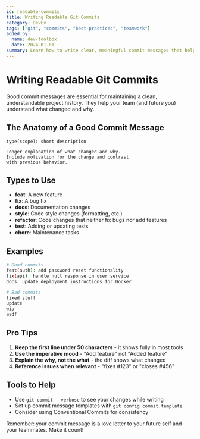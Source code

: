 ```yaml
---
id: readable-commits
title: Writing Readable Git Commits
category: DevEx
tags: ["git", "commits", "best-practices", "teamwork"]
added_by:
  name: dev-toolbox
  date: 2024-01-01
summary: Learn how to write clear, meaningful commit messages that help your team understand changes
---
```


# Writing Readable Git Commits

Good commit messages are essential for maintaining a clean, understandable project history. They help your team (and future you) understand what changed and why.

## The Anatomy of a Good Commit Message

```
type(scope): short description

Longer explanation of what changed and why.
Include motivation for the change and contrast
with previous behavior.
```

## Types to Use

- **feat**: A new feature
- **fix**: A bug fix
- **docs**: Documentation changes
- **style**: Code style changes (formatting, etc.)
- **refactor**: Code changes that neither fix bugs nor add features
- **test**: Adding or updating tests
- **chore**: Maintenance tasks

## Examples

```bash
# Good commits
feat(auth): add password reset functionality
fix(api): handle null response in user service
docs: update deployment instructions for Docker

# Bad commits
fixed stuff
update
wip
asdf
```

## Pro Tips

1. **Keep the first line under 50 characters** - it shows fully in most tools
2. **Use the imperative mood** - "Add feature" not "Added feature"
3. **Explain the why, not the what** - the diff shows what changed
4. **Reference issues when relevant** - "fixes #123" or "closes #456"

## Tools to Help

- Use `git commit --verbose` to see your changes while writing
- Set up commit message templates with `git config commit.template`
- Consider using Conventional Commits for consistency

Remember: your commit message is a love letter to your future self and your teammates. Make it count!